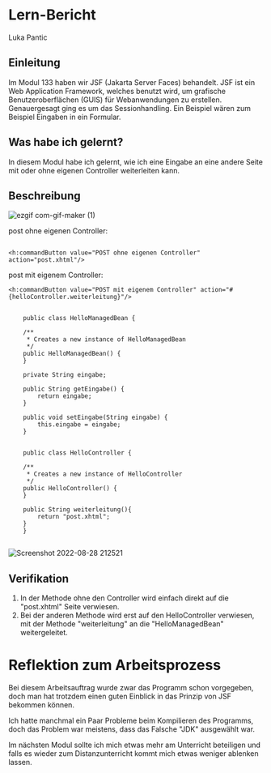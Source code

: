 # Lern-Bericht
Luka Pantic

## Einleitung

Im Modul 133 haben wir JSF (Jakarta Server Faces) behandelt. JSF ist ein Web Application Framework, welches benutzt wird, um grafische Benutzeroberflächen (GUIS) für Webanwendungen zu erstellen. Genauergesagt ging es um das Sessionhandling. Ein Beispiel wären zum Beispiel Eingaben in ein Formular. 

## Was habe ich gelernt?

In diesem Modul habe ich gelernt, wie ich eine Eingabe an eine andere Seite mit oder ohne eigenen Controller weiterleiten kann.

## Beschreibung

![ezgif com-gif-maker (1)](https://user-images.githubusercontent.com/69889967/186891491-5fb460e8-bffa-4b7c-b8fe-e360ac2a7ef5.gif)

post ohne eigenen Controller:

```

<h:commandButton value="POST ohne eigenen Controller" action="post.xhtml"/>

```


post mit eigenem Controller:

```
<h:commandButton value="POST mit eigenem Controller" action="#{helloController.weiterleitung}"/>


    public class HelloManagedBean {

    /**
     * Creates a new instance of HelloManagedBean
     */
    public HelloManagedBean() {
    }
    
    private String eingabe;

    public String getEingabe() {
        return eingabe;
    }

    public void setEingabe(String eingabe) {
        this.eingabe = eingabe;
    }
    
    
    public class HelloController {

    /**
     * Creates a new instance of HelloController
     */
    public HelloController() {
    }
    
    public String weiterleitung(){
        return "post.xhtml";
    }
    }
    
```


![Screenshot 2022-08-28 212521](https://user-images.githubusercontent.com/69889967/187091192-a09f1c91-f25b-4a15-beb7-130d5ad309ed.png)

  


## Verifikation

1. In der Methode ohne den Controller wird einfach direkt auf die "post.xhtml" Seite verwiesen.
2. Bei der anderen Methode wird erst auf den HelloController verwiesen, mit der Methode "weiterleitung"
   an die "HelloManagedBean" weitergeleitet.
   
   

# Reflektion zum Arbeitsprozess

Bei diesem Arbeitsauftrag wurde zwar das Programm schon vorgegeben, doch man hat trotzdem einen guten Einblick in das Prinzip von
JSF bekommen können.

Ich hatte manchmal ein Paar Probleme beim Kompilieren des Programms, doch das Problem war meistens, dass das Falsche "JDK" ausgewählt war.

Im nächsten Modul sollte ich mich etwas mehr am Unterricht beteiligen und falls es wieder zum Distanzunterricht kommt mich etwas weniger ablenken lassen.
